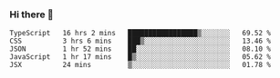 ### Hi there 👋
<!--START_SECTION:waka-->
```text
TypeScript   16 hrs 2 mins   █████████████████▒░░░░░░░   69.52 % 
CSS          3 hrs 6 mins    ███▒░░░░░░░░░░░░░░░░░░░░░   13.46 % 
JSON         1 hr 52 mins    ██░░░░░░░░░░░░░░░░░░░░░░░   08.10 % 
JavaScript   1 hr 17 mins    █▒░░░░░░░░░░░░░░░░░░░░░░░   05.62 % 
JSX          24 mins         ▒░░░░░░░░░░░░░░░░░░░░░░░░   01.78 % 
```
<!--END_SECTION:waka-->

<!--
**keithort/keithort** is a ✨ _special_ ✨ repository because its `README.md` (this file) appears on your GitHub profile.

Here are some ideas to get you started:

- 🔭 I’m currently working on ...
- 🌱 I’m currently learning ...
- 👯 I’m looking to collaborate on ...
- 🤔 I’m looking for help with ...
- 💬 Ask me about ...
- 📫 How to reach me: ...
- 😄 Pronouns: ...
- ⚡ Fun fact: ...
-->
